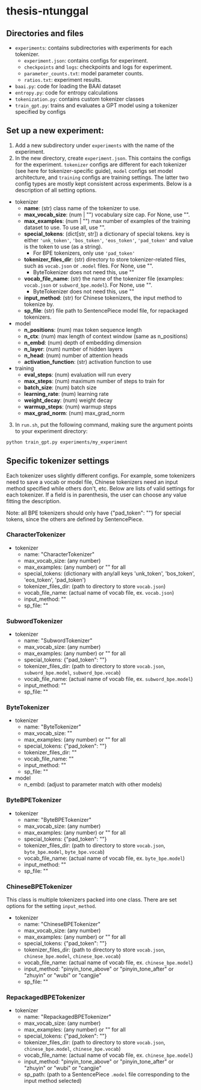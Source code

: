 # thesis-ntunggal


## Directories and files

- `experiments`: contains subdirectories with experiments for each tokenizer.
    - `experiment.json`: contains configs for experiment.
    - `checkpoints` and `logs`: checkpoints and logs for experiment.
    - `parameter_counts.txt`: model parameter counts.
    - `ratios.txt`: experiment results.
- `baai.py`: code for loading the BAAI dataset
- `entropy.py`: code for entropy calculations
- `tokenization.py`: contains custom tokenizer classes
- `train_gpt.py`: trains and evaluates a GPT model using a tokenizer specified by configs


## Set up a new experiment:

1. Add a new subdirectory under `experiments` with the name of the experiment.
2. In the new directory, create `experiment.json`. This contains the configs for the experiment. `tokenizer` configs are different for each tokenizer (see here for tokenizer-specific guide), `model` configs set model architecture, and `training` configs are training settings. The latter two config types are mostly kept consistent across experiments. Below is a description of all setting options.

- tokenizer
    - **name**: (str) class name of the tokenizer to use.
    - **max_vocab_size**: (num | "") vocabulary size cap. For None, use "".
    - **max_examples**: (num | "") max number of examples of the training dataset to use. To use all, use "".
    - **special_tokens**: (dict[str, str]) a dictionary of special tokens. key is either `'unk_token'`, `'bos_token'`, `'eos_token'`, `'pad_token'` and value is the token to use (as a string).
        - For BPE tokenizers, only use `'pad_token'`
    - **tokenizer_files_dir**: (str) directory to store tokenizer-related files, such as `vocab.json` or `.model` files. For None, use "".
        - ByteTokenizer does not need this, use ""
    - **vocab_file_name**: (str) the name of the tokenizer file (examples: `vocab.json` or `subword_bpe.model`). For None, use "".
        - ByteTokenizer does not need this, use ""
    - **input_method**: (str) for Chinese tokenizers, the input method to tokenize by.
    - **sp_file**: (str) file path to SentencePiece model file, for repackaged tokenizers.
- model
    - **n_positions**: (num) max token sequence length
    - **n_ctx**: (num) max length of context window (same as n_positions)
    - **n_embd**: (num) depth of embedding dimension
    - **n_layer**: (num) number of hidden layers
    - **n_head**: (num) number of attention heads
    - **activation_function**: (str) activation function to use
- training
    - **eval_steps**: (num) evaluation will run every 
    - **max_steps**: (num) maximum number of steps to train for
    - **batch_size**: (num) batch size
    - **learning_rate**: (num) learning rate
    - **weight_decay**: (num) weight decay
    - **warmup_steps**: (num) warmup steps
    - **max_grad_norm**: (num) max_grad_norm

3. In `run.sh`, put the following command, making sure the argument points to your experiment directory:
```bash
python train_gpt.py experiments/my_experiment
```

## Specific tokenizer settings

Each tokenizer uses slightly different configs. For example, some tokenizers need to save a vocab or model file, Chinese tokenizers need an input method specified while others don't, etc. Below are lists of valid settings for each tokenizer. If a field is in parenthesis, the user can choose any value fitting the description.

Note: all BPE tokenizers should only have {"pad_token": "<pad>"} for special tokens, since the others are defined by SentencePiece.

### CharacterTokenizer

- tokenizer
    - name: "CharacterTokenizer"
    - max_vocab_size: (any number)
    - max_examples: (any number) or "" for all
    - special_tokens: (dictionary with any/all keys 'unk_token', 'bos_token', 'eos_token', 'pad_token')
    - tokenizer_files_dir: (path to directory to store `vocab.json`)
    - vocab_file_name: (actual name of vocab file, ex. `vocab.json`)
    - input_method: ""
    - sp_file: ""

### SubwordTokenizer

- tokenizer
    - name: "SubwordTokenizer"
    - max_vocab_size: (any number)
    - max_examples: (any number) or "" for all
    - special_tokens: {"pad_token": "<pad>"}
    - tokenizer_files_dir: (path to directory to store `vocab.json`, `subword_bpe.model`, `subword_bpe.vocab`)
    - vocab_file_name: (actual name of vocab file, ex. `subword_bpe.model`)
    - input_method: ""
    - sp_file: ""

### ByteTokenizer

- tokenizer
    - name: "ByteTokenizer"
    - max_vocab_size: ""
    - max_examples: (any number) or "" for all
    - special_tokens: {"pad_token": "<pad>"}
    - tokenizer_files_dir: ""
    - vocab_file_name: ""
    - input_method: ""
    - sp_file: ""
- model
    - n_embd: (adjust to parameter match with other models)

### ByteBPETokenizer

- tokenizer
    - name: "ByteBPETokenizer"
    - max_vocab_size: (any number)
    - max_examples: (any number) or "" for all
    - special_tokens: {"pad_token": "<pad>"}
    - tokenizer_files_dir: (path to directory to store `vocab.json`, `byte_bpe.model`, `byte_bpe.vocab`)
    - vocab_file_name: (actual name of vocab file, ex. `byte_bpe.model`)
    - input_method: ""
    - sp_file: ""

### ChineseBPETokenizer

This class is multiple tokenizers packed into one class. There are set options for the setting `input_method`.

- tokenizer
    - name: "ChineseBPETokenizer"
    - max_vocab_size: (any number)
    - max_examples: (any number) or "" for all
    - special_tokens: {"pad_token": "<pad>"}
    - tokenizer_files_dir: (path to directory to store `vocab.json`, `chinese_bpe.model`, `chinese_bpe.vocab`)
    - vocab_file_name: (actual name of vocab file, ex. `chinese_bpe.model`)
    - input_method: "pinyin_tone_above" or "pinyin_tone_after" or "zhuyin" or "wubi" or "cangjie"
    - sp_file: ""

### RepackagedBPETokenizer

- tokenizer
    - name: "RepackagedBPETokenizer"
    - max_vocab_size: (any number)
    - max_examples: (any number) or "" for all
    - special_tokens: {"pad_token": "<pad>"}
    - tokenizer_files_dir: (path to directory to store `vocab.json`, `chinese_bpe.model`, `chinese_bpe.vocab`)
    - vocab_file_name: (actual name of vocab file, ex. `chinese_bpe.model`)
    - input_method: "pinyin_tone_above" or "pinyin_tone_after" or "zhuyin" or "wubi" or "cangjie"
    - sp_path: (path to a SentencePiece `.model` file corresponding to the input method selected)